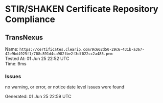# STIR/SHAKEN Certificate Repository Compliance

## TransNexus

Name: `https://certificates.clearip.com/9c662d50-29c6-431b-a367-42e9bd4925f1/708c891d4ca982fbe2f3df022cc2a485.pem`\
Tested At: 01 Jun 25 22:52 UTC\
Time: 9ms

### Issues

no warning, or error, or notice date level issues were found

Generated: 01 Jun 25 22:59 UTC